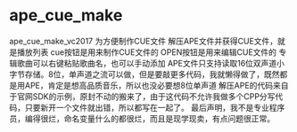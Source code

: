 # ape_cue_make
ape_cue_make_vc2017
为方便制作CUE文件
解压APE文件并获得CUE文件，就是播放列表
cue按钮是用来制作CUE文件的
OPEN按钮是用来编辑CUE文件的
专辑歌曲可以右键粘贴歌曲名，也可以手动添加
APE文件只支持读取16位双声道小字节存储。8位，单声道之流可以做，但是要敲更多代码，我就懒得做了，既然都是用APE，肯定是想高品质音乐，所以也没必要想8位单声道
解压APE的代码来自于官网SDK的示例，原封不动的搬来了，由于这代码不允许我做多个CPP分写代码，只要新开一个文件就出错，所以都写在一起了。
最后声明，我不是专业程序员，编得很烂，命名变量什么的都很烂，而且是现学现卖，有点问题很正常。
